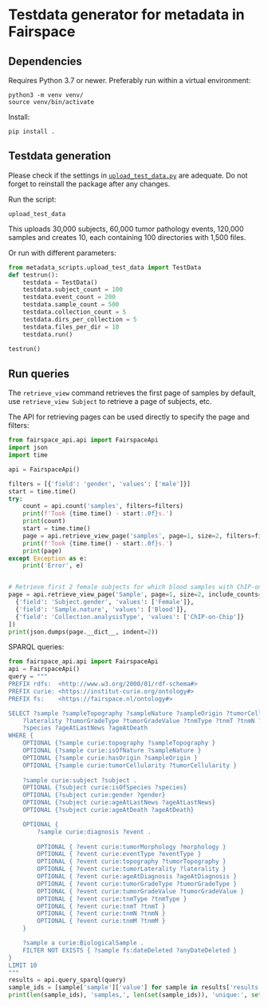 # Testdata generator for metadata in Fairspace

## Dependencies

Requires Python 3.7 or newer.
Preferably run within a virtual environment:
```
python3 -m venv venv/
source venv/bin/activate
```
Install:
```
pip install .
```

## Testdata generation

Please check if the settings in [`upload_test_data.py`](metadata_scripts/upload_test_data.py) are adequate.
Do not forget to reinstall the package after any changes.

Run the script:
```
upload_test_data
```
This uploads 30,000 subjects, 60,000 tumor pathology events,
120,000 samples and creates 10, each containing 100
directories with 1,500 files.

Or run with different parameters:
```python
from metadata_scripts.upload_test_data import TestData
def testrun():
    testdata = TestData()
    testdata.subject_count = 100
    testdata.event_count = 200
    testdata.sample_count = 500
    testdata.collection_count = 5
    testdata.dirs_per_collection = 5
    testdata.files_per_dir = 10
    testdata.run()

testrun()
```

## Run queries

The `retrieve_view` command retrieves the first page of samples by default,
use `retrieve_view Subject` to retrieve a page of subjects, etc.

The API for retrieving pages can be used directly to specify the page and
filters:
```python
from fairspace_api.api import FairspaceApi
import json
import time

api = FairspaceApi()

filters = [{'field': 'gender', 'values': ['male']}]
start = time.time()
try:
    count = api.count('samples', filters=filters)
    print(f'Took {time.time() - start:.0f}s.')
    print(count)
    start = time.time()
    page = api.retrieve_view_page('samples', page=1, size=2, filters=filters)
    print(f'Took {time.time() - start:.0f}s.')
    print(page)
except Exception as e:
    print('Error', e)


# Retrieve first 2 female subjects for which blood samples with ChIP-on-Chip analysis are available
page = api.retrieve_view_page('Sample', page=1, size=2, include_counts=True, filters=[
  {'field': 'Subject.gender', 'values': ['Female']},
  {'field': 'Sample.nature', 'values': ['Blood']},
  {'field': 'Collection.analysisType', 'values': ['ChIP-on-Chip']}
])
print(json.dumps(page.__dict__, indent=2))
```

SPARQL queries:
```python
from fairspace_api.api import FairspaceApi
api = FairspaceApi()
query = """
PREFIX rdfs:  <http://www.w3.org/2000/01/rdf-schema#>
PREFIX curie: <https://institut-curie.org/ontology#>
PREFIX fs:    <https://fairspace.nl/ontology#>

SELECT ?sample ?sampleTopography ?sampleNature ?sampleOrigin ?tumorCellularity ?event ?tumorTopography ?morphology ?eventType
    ?laterality ?tumorGradeType ?tumorGradeValue ?tnmType ?tnmT ?tnmN ?tnmM ?ageAtDiagnosis ?subject ?gender
    ?species ?ageAtLastNews ?ageAtDeath
WHERE {
    OPTIONAL {?sample curie:topography ?sampleTopography }
    OPTIONAL {?sample curie:isOfNature ?sampleNature }
    OPTIONAL {?sample curie:hasOrigin ?sampleOrigin }
    OPTIONAL {?sample curie:tumorCellularity ?tumorCellularity }
    
    ?sample curie:subject ?subject .
    OPTIONAL {?subject curie:isOfSpecies ?species}
    OPTIONAL {?subject curie:gender ?gender}
    OPTIONAL {?subject curie:ageAtLastNews ?ageAtLastNews}
    OPTIONAL {?subject curie:ageAtDeath ?ageAtDeath}

    OPTIONAL {
        ?sample curie:diagnosis ?event .
        
        OPTIONAL { ?event curie:tumorMorphology ?morphology }
        OPTIONAL { ?event curie:eventType ?eventType }
        OPTIONAL { ?event curie:topography ?tumorTopography }
        OPTIONAL { ?event curie:tumorLaterality ?laterality }
        OPTIONAL { ?event curie:ageAtDiagnosis ?ageAtDiagnosis }
        OPTIONAL { ?event curie:tumorGradeType ?tumorGradeType }
        OPTIONAL { ?event curie:tumorGradeValue ?tumorGradeValue }
        OPTIONAL { ?event curie:tnmType ?tnmType }
        OPTIONAL { ?event curie:tnmT ?tnmT }
        OPTIONAL { ?event curie:tnmN ?tnmN }
        OPTIONAL { ?event curie:tnmM ?tnmM }
    }

    ?sample a curie:BiologicalSample .
    FILTER NOT EXISTS { ?sample fs:dateDeleted ?anyDateDeleted }
}
LIMIT 10
"""
results = api.query_sparql(query)
sample_ids = [sample['sample']['value'] for sample in results['results']['bindings']]
print(len(sample_ids), 'samples,', len(set(sample_ids)), 'unique:', set(sample_ids))
```
